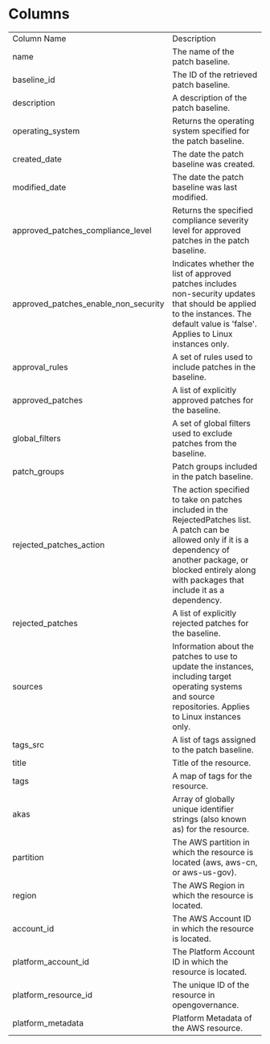 # Columns  

<table>
	<tr><td>Column Name</td><td>Description</td></tr>
	<tr><td>name</td><td>The name of the patch baseline.</td></tr>
	<tr><td>baseline_id</td><td>The ID of the retrieved patch baseline.</td></tr>
	<tr><td>description</td><td>A description of the patch baseline.</td></tr>
	<tr><td>operating_system</td><td>Returns the operating system specified for the patch baseline.</td></tr>
	<tr><td>created_date</td><td>The date the patch baseline was created.</td></tr>
	<tr><td>modified_date</td><td>The date the patch baseline was last modified.</td></tr>
	<tr><td>approved_patches_compliance_level</td><td>Returns the specified compliance severity level for approved patches in the patch baseline.</td></tr>
	<tr><td>approved_patches_enable_non_security</td><td>Indicates whether the list of approved patches includes non-security updates that should be applied to the instances. The default value is &#39;false&#39;. Applies to Linux instances only.</td></tr>
	<tr><td>approval_rules</td><td>A set of rules used to include patches in the baseline.</td></tr>
	<tr><td>approved_patches</td><td>A list of explicitly approved patches for the baseline.</td></tr>
	<tr><td>global_filters</td><td>A set of global filters used to exclude patches from the baseline.</td></tr>
	<tr><td>patch_groups</td><td>Patch groups included in the patch baseline.</td></tr>
	<tr><td>rejected_patches_action</td><td>The action specified to take on patches included in the RejectedPatches list. A patch can be allowed only if it is a dependency of another package, or blocked entirely along with packages that include it as a dependency.</td></tr>
	<tr><td>rejected_patches</td><td>A list of explicitly rejected patches for the baseline.</td></tr>
	<tr><td>sources</td><td>Information about the patches to use to update the instances, including target operating systems and source repositories. Applies to Linux instances only.</td></tr>
	<tr><td>tags_src</td><td>A list of tags assigned to the patch baseline.</td></tr>
	<tr><td>title</td><td>Title of the resource.</td></tr>
	<tr><td>tags</td><td>A map of tags for the resource.</td></tr>
	<tr><td>akas</td><td>Array of globally unique identifier strings (also known as) for the resource.</td></tr>
	<tr><td>partition</td><td>The AWS partition in which the resource is located (aws, aws-cn, or aws-us-gov).</td></tr>
	<tr><td>region</td><td>The AWS Region in which the resource is located.</td></tr>
	<tr><td>account_id</td><td>The AWS Account ID in which the resource is located.</td></tr>
	<tr><td>platform_account_id</td><td>The Platform Account ID in which the resource is located.</td></tr>
	<tr><td>platform_resource_id</td><td>The unique ID of the resource in opengovernance.</td></tr>
	<tr><td>platform_metadata</td><td>Platform Metadata of the AWS resource.</td></tr>
</table>
